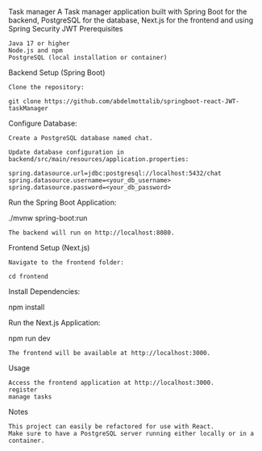 Task manager
A Task manager application built with Spring Boot for the backend, PostgreSQL for the database, Next.js for the frontend and using Spring Security JWT
Prerequisites

    Java 17 or higher
    Node.js and npm
    PostgreSQL (local installation or container)

Backend Setup (Spring Boot)

    Clone the repository:

    git clone https://github.com/abdelmottalib/springboot-react-JWT-taskManager

Configure Database:

    Create a PostgreSQL database named chat.

    Update database configuration in backend/src/main/resources/application.properties:

    spring.datasource.url=jdbc:postgresql://localhost:5432/chat
    spring.datasource.username=<your_db_username>
    spring.datasource.password=<your_db_password>

Run the Spring Boot Application:

./mvnw spring-boot:run

    The backend will run on http://localhost:8080.

Frontend Setup (Next.js)

    Navigate to the frontend folder:

    cd frontend

Install Dependencies:

npm install

Run the Next.js Application:

npm run dev

    The frontend will be available at http://localhost:3000.

Usage

    Access the frontend application at http://localhost:3000.
    register
    manage tasks

Notes

    This project can easily be refactored for use with React.
    Make sure to have a PostgreSQL server running either locally or in a container.

